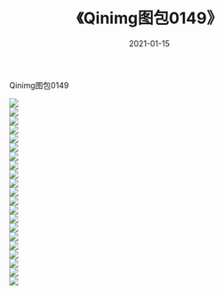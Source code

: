 ﻿---
layout: post
title:  《Qinimg图包0149》
date:   2021-01-15
img: http://imgx.orgx.ga/Qinimg图包/Qinimg图包0149/000.jpg
categories: [美女, 清纯, 唯美]
---

Qinimg图包0149

 ![](http://imgx.orgx.ga/Qinimg图包/Qinimg图包0149/001.jpg) <br>![](http://imgx.orgx.ga/Qinimg图包/Qinimg图包0149/002.jpg) <br>![](http://imgx.orgx.ga/Qinimg图包/Qinimg图包0149/003.jpg) <br>![](http://imgx.orgx.ga/Qinimg图包/Qinimg图包0149/004.jpg) <br>![](http://imgx.orgx.ga/Qinimg图包/Qinimg图包0149/005.jpg) <br>![](http://imgx.orgx.ga/Qinimg图包/Qinimg图包0149/006.jpg) <br>![](http://imgx.orgx.ga/Qinimg图包/Qinimg图包0149/007.jpg) <br>![](http://imgx.orgx.ga/Qinimg图包/Qinimg图包0149/008.jpg) <br>![](http://imgx.orgx.ga/Qinimg图包/Qinimg图包0149/009.jpg) <br>![](http://imgx.orgx.ga/Qinimg图包/Qinimg图包0149/010.jpg) <br>![](http://imgx.orgx.ga/Qinimg图包/Qinimg图包0149/011.jpg) <br>![](http://imgx.orgx.ga/Qinimg图包/Qinimg图包0149/012.jpg) <br>![](http://imgx.orgx.ga/Qinimg图包/Qinimg图包0149/013.jpg) <br>![](http://imgx.orgx.ga/Qinimg图包/Qinimg图包0149/014.jpg) <br>![](http://imgx.orgx.ga/Qinimg图包/Qinimg图包0149/015.jpg) <br>![](http://imgx.orgx.ga/Qinimg图包/Qinimg图包0149/016.jpg) <br>![](http://imgx.orgx.ga/Qinimg图包/Qinimg图包0149/017.jpg) <br>![](http://imgx.orgx.ga/Qinimg图包/Qinimg图包0149/018.jpg) <br>![](http://imgx.orgx.ga/Qinimg图包/Qinimg图包0149/019.jpg) <br>![](http://imgx.orgx.ga/Qinimg图包/Qinimg图包0149/020.jpg) <br>![](http://imgx.orgx.ga/Qinimg图包/Qinimg图包0149/021.jpg) <br>